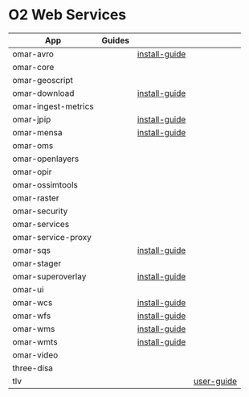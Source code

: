# O2 Web Services  
| App | Guides |   |   |
| --- | ------ | - | - |
| omar-avro | | [install-guide](omar-avro/docs/install-guide/omar-avro) |  |
| omar-core | | |  |
| omar-geoscript | | |  |
| omar-download | | [install-guide](omar-download/docs/install-guide/omar-download) |  |
| omar-ingest-metrics | | |  |
| omar-jpip | | [install-guide](omar-jpip/docs/install-guide/omar-jpip) |  |
| omar-mensa | | [install-guide](omar-mensa/docs/install-guide/omar-mensa) |  |
| omar-oms | | |  |
| omar-openlayers | | |  |
| omar-opir | | |  |
| omar-ossimtools | | |  |
| omar-raster | | |  |
| omar-security | | |  |
| omar-services | | |  |
| omar-service-proxy | | |  |
| omar-sqs | | [install-guide](omar-sqs/docs/install-guide/omar-sqs) |  |
| omar-stager | | |  |
| omar-superoverlay | | [install-guide](omar-superoverlay/docs/install-guide/omar-superoverlay) |  |
| omar-ui | | |  |
| omar-wcs | | [install-guide](omar-wcs/docs/install-guide/omar-wcs) |  |
| omar-wfs | | [install-guide](omar-wfs/docs/install-guide/omar-wfs) |  |
| omar-wms | | [install-guide](omar-wms/docs/install-guide/omar-wms) |  |
| omar-wmts | | [install-guide](omar-wmts/docs/install-guide/omar-wmts) |  |
| omar-video | | |  |
| three-disa | | |  |
| tlv | | | [user-guide](tlv/docs/user-guide/tlv)  |
